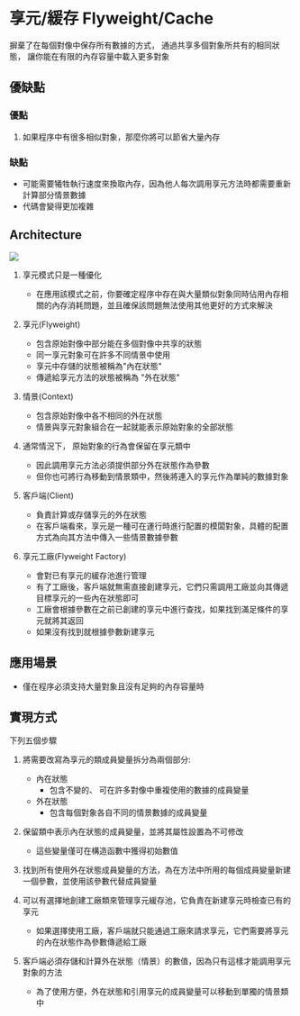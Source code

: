 # 享元/緩存 Flyweight/Cache
摒棄了在每個對像中保存所有數據的方式， 通過共享多個對象所共有的相同狀態， 讓你能在有限的內存容量中載入更多對象

## 優缺點
### 優點
1. 如果程序中有很多相似對象，那麼你將可以節省大量內存


### 缺點
* 可能需要犧牲執行速度來換取內存，因為他人每次調用享元方法時都需要重新計算部分情景數據
* 代碼會變得更加複雜

## Architecture

![](https://refactoringguru.cn/images/patterns/diagrams/flyweight/structure.png)

1. 享元模式只是一種優化

    * 在應用該模式之前，你要確定程序中存在與大量類似對象同時佔用內存相關的內存消耗問題，並且確保該問題無法使用其他更好的方式來解決

2. 享元(Flyweight)
    
    * 包含原始對像中部分能在多個對像中共享的狀態
    * 同一享元對象可在許多不同情景中使用
    * 享元中存儲的狀態被稱為"內在狀態"
    * 傳遞給享元方法的狀態被稱為 "外在狀態"

3. 情景(Context)
    
    * 包含原始對像中各不相同的外在狀態
    * 情景與享元對象組合在一起就能表示原始對象的全部狀態
 
4. 通常情況下， 原始對象的行為會保留在享元類中

    * 因此調用享元方法必須提供部分外在狀態作為參數
    * 但你也可將行為移動到情景類中，然後將連入的享元作為單純的數據對象
    
5. 客戶端(Client)

    * 負責計算或存儲享元的外在狀態
    * 在客戶端看來，享元是一種可在運行時進行配置的模闆對象，具體的配置方式為向其方法中傳入一些情景數據參數

6. 享元工廠(Flyweight Factory)
    
    * 會對已有享元的緩存池進行管理
    * 有了工廠後，客戶端就無需直接創建享元，它們只需調用工廠並向其傳遞目標享元的一些內在狀態即可
    * 工廠會根據參數在之前已創建的享元中進行查找，如果找到滿足條件的享元就將其返回
    * 如果沒有找到就根據參數新建享元


## 應用場景
* 僅在程序必須支持大量對象且沒有足夠的內存容量時

## 實現方式
下列五個步驟
1. 將需要改寫為享元的類成員變量拆分為兩個部分:

    * 內在狀態 
        * 包含不變的、 可在許多對像中重複使用的數據的成員變量
    * 外在狀態
        * 包含每個對象各自不同的情景數據的成員變量
    
2. 保留類中表示內在狀態的成員變量，並將其屬性設置為不可修改

    * 這些變量僅可在構造函數中獲得初始數值
    
3. 找到所有使用外在狀態成員變量的方法，為在方法中所用的每個成員變量新建一個參數，並使用該參數代替成員變量
    
4. 可以有選擇地創建工廠類來管理享元緩存池，它負責在新建享元時檢查已有的享元

    * 如果選擇使用工廠，客戶端就只能通過工廠來請求享元，它們需要將享元的內在狀態作為參數傳遞給工廠
    
5. 客戶端必須存儲和計算外在狀態（情景）的數值，因為只有這樣才能調用享元對象的方法

    * 為了使用方便，外在狀態和引用享元的成員變量可以移動到單獨的情景類中